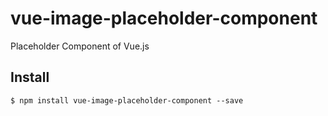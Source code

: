 # vue-image-placeholder-component

Placeholder Component of Vue.js

## Install

```
$ npm install vue-image-placeholder-component --save
```
